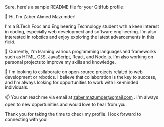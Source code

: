 Sure, here's a sample README file for your GitHub profile:

👋 Hi, I'm Zaber Ahmed Mazumder!

I'm a B.Tech Food and Engineering Technology student with a keen interest in coding, especially web development and software engineering. I'm also interested in robotics and enjoy exploring the latest advancements in this field.

🌱 Currently, I'm learning various programming languages and frameworks such as HTML, CSS, JavaScript, React, and Node.js. I'm also working on personal projects to improve my skills and knowledge.

💞️ I'm looking to collaborate on open-source projects related to web development or robotics. I believe that collaboration is the key to success, and I'm always looking for opportunities to work with like-minded individuals.

📫 You can reach me via email at zaber.mazumder@gmail.com . I'm always open to new opportunities and would love to hear from you.

Thank you for taking the time to check my profile. I look forward to connecting with you!
